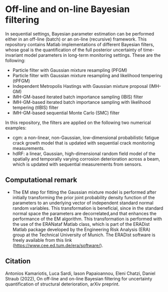 # Off-line and on-line Bayesian filtering

In sequential settings, Bayesian parameter estimation can be performed either in an off-line (batch) or an on-line (recursive) framework. This repository contains Matlab implementations of different Bayesian filters, whose goal is the quantification of the full posterior uncertainty of time-invariant model parameters in long-term monitoring settings. These are the following:
- Particle filter with Gaussian mixture resampling (PFGM)
- Particle filter with Gaussian mixture resampling and likelihood tempering (tPFGM)
- Independent Metropolis Hastings with Gaussian mixture proposal (IMH-GM)
- IMH-GM-based iterated batch importance sampling (IBIS) filter
- IMH-GM-based iterated batch importance sampling with likelihood tempering (tIBIS) filter
- IMH-GM-based sequential Monte Carlo (SMC) filter

In this repository, the filters are applied on the following two numerical examples:
- cgm: a non-linear, non-Gaussian, low-dimensional probabilistic fatigue crack growth model that is updated with sequential crack monitoring measurements. 
- hdRF: a linear, Gaussian, high-dimensional random field model of the spatially and temporally varying corrosion deterioration across a beam, which is updated with sequential measurements from sensors.

## Computational remark
- The  EM  step  for  fitting  the  Gaussian mixture model  is  performed  after  initially  transforming  the  prior  joint probability density function of the parameters to an underlying vector of independent standard normal random variables. This transformation is beneficial, since in the standard normal space the parameters are decorrelated,and that enhances the performance of the EM algorithm. This transformation is performed with the use of the ERANataf Matlab class, which is part of the ERADist Matlab package developed by the Engineering Risk Analysis (ERA) group at the Technical University of Munich. The ERADist software is freely available from this link (https://www.cee.ed.tum.de/era/software/). 

## Citation

Antonios Kamariotis, Luca Sardi, Iason Papaioannou, Eleni Chatzi, Daniel Straub (2022), On off-line and on-line Bayesian filtering for uncertainty quantification of structural deterioration, arXiv preprint.


